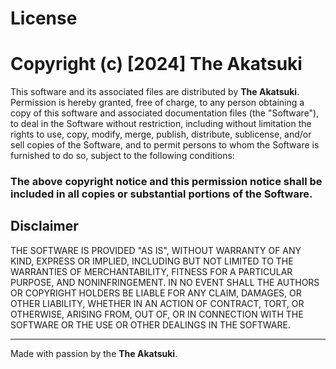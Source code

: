 # License
# Copyright (c) [2024] The Akatsuki

This software and its associated files are distributed by   **The Akatsuki**. 
Permission is hereby granted, free of charge, to any person obtaining a copy
of this software and associated documentation files (the "Software"), to deal
in the Software without restriction, including without limitation the rights
to use, copy, modify, merge, publish, distribute, sublicense, and/or sell
copies of the Software, and to permit persons to whom the Software is
furnished to do so, subject to the following conditions:
### The above copyright notice and this permission notice shall be included in all copies or substantial portions of the Software.


## Disclaimer

THE SOFTWARE IS PROVIDED "AS IS", WITHOUT WARRANTY OF ANY KIND, EXPRESS OR IMPLIED, INCLUDING BUT NOT LIMITED TO THE WARRANTIES OF MERCHANTABILITY,
FITNESS FOR A PARTICULAR PURPOSE, AND NONINFRINGEMENT. IN NO EVENT SHALL THE AUTHORS OR COPYRIGHT HOLDERS BE LIABLE FOR ANY CLAIM, DAMAGES, OR OTHER LIABILITY, 
WHETHER IN AN ACTION OF CONTRACT, TORT, OR OTHERWISE, ARISING FROM, OUT OF, OR IN CONNECTION WITH THE SOFTWARE OR THE USE OR OTHER DEALINGS IN THE SOFTWARE.

---
Made with passion by the  **The Akatsuki**.
